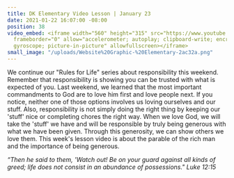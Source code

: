 ```yaml
---
title: DK Elementary Video Lesson | January 23
date: 2021-01-22 16:07:00 -08:00
position: 38
video_embed: <iframe width="560" height="315" src="https://www.youtube.com/embed/W53hQThXwj4"
  frameborder="0" allow="accelerometer; autoplay; clipboard-write; encrypted-media;
  gyroscope; picture-in-picture" allowfullscreen></iframe>
small_image: "/uploads/Website%20Graphic-%20Elementary-2ac32a.png"
---
```


We continue our "Rules for Life" series about responsibility this weekend. Remember that responsibility is showing you can be trusted with what is expected of you. Last weekend, we learned that the most important commandments to God are to love him first and love people next. If you notice, neither one of those options involves us loving ourselves and our stuff. Also, responsibility is not simply doing the right thing by keeping our 'stuff' nice or completing chores the right way. When we love God, we will take the 'stuff' we have and will be responsible by truly being generous with what we have been given. Through this generosity, we can show others we love them. This week's lesson video is about the parable of the rich man and the importance of being generous.

*“Then he said to them, 'Watch out! Be on your guard against all kinds of greed; life does not consist in an abundance of possessions." Luke 12:15*